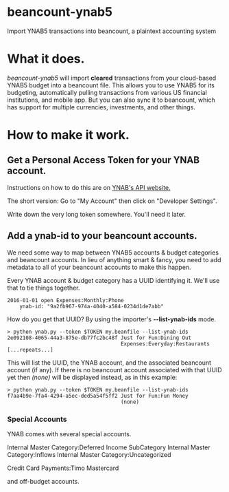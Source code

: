 # beancount-ynab5
 Import YNAB5 transactions into beancount, a plaintext accounting system

# What it does.

*beancount-ynab5* will import **cleared** transactions from your cloud-based
YNAB5 budget into a beancount file. This allows you to use YNAB5 for its
budgeting, automatically pulling transactions from various US financial institutions,
and mobile app. But you can also sync it to beancount, which has support for
multiple currencies, investments, and other things.

# How to make it work.

## Get a Personal Access Token for your YNAB account.

Instructions on how to do this are on [YNAB's API website.](https://api.youneedabudget.com/)

The short version: Go to "My Account" then click on "Developer Settings".

Write down the very long token somewhere. You'll need it later.

## Add a ynab-id to your beancount accounts.

We need some way to map between YNAB5 accounts & budget categories and
beancount accounts. In lieu of anything smart & fancy, you need to add metadata
to all of your beancount accounts to make this happen.

Every YNAB account & budget category has a UUID identifying it. We'll use that
to tie things together.

    2016-01-01 open Expenses:Monthly:Phone
        ynab-id: "9a2fb967-974a-4040-a584-0234d1de7abb"

How do you get that UUID? By using the importer's **--list-ynab-ids** mode.

    > python ynab.py --token $TOKEN my.beanfile --list-ynab-ids
    2e092108-4065-44a3-875e-db77fc2bc48f Just for Fun:Dining Out
                                         Expenses:Everyday:Restaurants
    [...repeats...]

This will list the UUID, the YNAB account, and the associated beancount account
(if any). If there is no beancount account associated with that UUID yet then
*(none)* will be displayed instead, as in this example:

    > python ynab.py --token $TOKEN my.beanfile --list-ynab-ids
    f7aa4b9e-7fa4-4294-a5ec-ded5a54f5ff2 Just for Fun:Fun Money
                                         (none)

### Special Accounts

YNAB comes with several special accounts.

Internal Master Category:Deferred Income SubCategory
Internal Master Category:Inflows
Internal Master Category:Uncategorized

Credit Card Payments:Timo Mastercard

and off-budget accounts.

